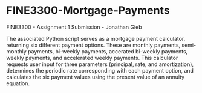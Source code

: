 # FINE3300-Mortgage-Payments
FINE3300 - Assignment 1 Submission - Jonathan Gieb

The associated Python script serves as a mortgage payment calculator, returning six different payment options. These are monthly payments, semi-monthly payments, bi-weekly payments, accerated bi-weekly payments, weekly payments, and accelerated weekly payments. This calculator requests user input for three parameters (principal, rate, and amortization), determines the periodic rate corresponding with each payment option, and calculates the six payment values using the present value of an annuity equation.